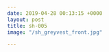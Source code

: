 ```yaml
---
date: 2019-04-28 00:13:15 +0000
layout: post
title: sh-005
image: "/sh_greyvest_front.jpg"

---
```

